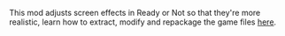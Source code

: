 This mod adjusts screen effects in Ready or Not so that they're more realistic, learn how to extract, modify and repackage the game files [here](https://unofficial-modding-guide.com/posts/thebasics/).
